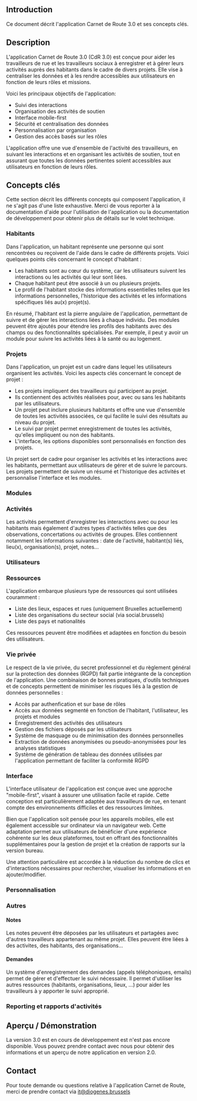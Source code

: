 ## Introduction

Ce document décrit l'application Carnet de Route 3.0 et ses concepts clés.

## Description

L'application Carnet de Route 3.0 (CdR 3.0) est conçue pour aider les travailleurs de rue et les travailleurs sociaux à enregistrer et à gérer leurs activités auprès des habitants dans le cadre de divers projets. Elle vise à centraliser les données et à les rendre accessibles aux utilisateurs en fonction de leurs rôles et missions.

Voici les principaux objectifs de l'application:

- Suivi des interactions
- Organisation des activités de soutien
- Interface mobile-first
- Sécurité et centralisation des données
- Personnalisation par organisation
- Gestion des accès basés sur les rôles

L'application offre une vue d'ensemble de l'activité des travailleurs, en suivant les interactions et en organisant les activités de soutien, tout en assurant que toutes les données pertinentes soient accessibles aux utilisateurs en fonction de leurs rôles.

## Concepts clés

Cette section décrit les différents concepts qui composent l'application, il ne s'agit pas d'une liste exhaustive. Merci de vous reporter à la documentation d'aide pour l'utilisation de l'application ou la documentation de développement pour obtenir plus de détails sur le volet technique.

### Habitants

Dans l'application, un habitant représente une personne qui sont rencontrées ou reçoivent de l'aide dans le cadre de différents projets.
Voici quelques points clés concernant le concept d'habitant :

- Les habitants sont au cœur du système, car les utilisateurs suivent les interactions ou les activités qui leur sont liées.
- Chaque habitant peut être associé à un ou plusieurs projets.
- Le profil de l'habitant stocke des informations essentielles telles que les informations personnelles, l'historique des activités et les informations spécifiques liés au(x) projet(s).

En résumé, l'habitant est la pierre angulaire de l'application, permettant de suivre et de gérer les interactions liées à chaque individu. Des modules peuvent être ajoutés pour étendre les profils des habitants avec des champs ou des fonctionnalités spécialisées. Par exemple, il peut y avoir un module pour suivre les activités liées à la santé ou au logement.

### Projets

Dans l'application, un projet est un cadre dans lequel les utilisateurs organisent les activités.
Voici les aspects clés concernant le concept de projet :

- Les projets impliquent des travailleurs qui participent au projet.
- Ils contiennent des activités réalisées pour, avec ou sans les habitants par les utilisateurs.
- Un projet peut inclure plusieurs habitants et offre une vue d'ensemble de toutes les activités associées, ce qui facilite le suivi des résultats au niveau du projet.
- Le suivi par projet permet enregistrement de toutes les activités, qu'elles impliquent ou non des habitants.
- L'interface, les options disponibles sont personnalisés en fonction des projets.

Un projet sert de cadre pour organiser les activités et les interactions avec les habitants, permettant aux utilisateurs de gérer et de suivre le parcours. Les projets permettent de suivre un résumé et l'historique des activités et personnalise l'interface et les modules.

### Modules

### Activités

Les activités permettent d'enregistrer les interactions avec ou pour les habitants mais également d'autres types d'activités telles que des observations, concertations ou activités de groupes.
Elles contiennent notamment les informations suivantes : date de l'activité, habitant(s) liés, lieu(x), organisation(s), projet, notes...

### Utilisateurs

### Ressources

L'application embarque plusieurs type de ressources qui sont utilisées couramment :

- Liste des lieux, espaces et rues (uniquement Bruxelles actuellement)
- Liste des organisations du secteur social (via social.brussels)
- Liste des pays et nationalités

Ces ressources peuvent être modifiées et adaptées en fonction du besoin des utilisateurs.

### Vie privée

Le respect de la vie privée, du secret professionnel et du règlement général sur la protection des données (RGPD) fait partie intégrante de la conception de l'application. Une combinaison de bonnes pratiques, d'outils techniques et de concepts permettent de minimiser les risques liés à la gestion de données personnelles :

- Accès par authenfication et sur base de rôles
- Accès aux données segmenté en fonction de l'habitant, l'utilisateur, les projets et modules
- Enregistrement des activités des utilisateurs
- Gestion des fichiers déposés par les utilisateurs
- Système de masquage ou de minimisation des données personnelles
- Extraction de données anonymisées ou pseudo-anonymisées pour les analyses statistiques
- Système de génération de tableau des données utilisées par l'application permettant de faciliter la conformité RGPD

### Interface

L'interface utilisateur de l'application est conçue avec une approche "mobile-first", visant à assurer une utilisation facile et rapide. Cette conception est particulièrement adaptée aux travailleurs de rue, en tenant compte des environnements difficiles et des ressources limitées.

Bien que l'application soit pensée pour les appareils mobiles, elle est également accessible sur ordinateur via un navigateur web. Cette adaptation permet aux utilisateurs de bénéficier d'une expérience cohérente sur les deux plateformes, tout en offrant des fonctionnalités supplémentaires pour la gestion de projet et la création de rapports sur la version bureau.

Une attention particulière est accordée à la réduction du nombre de clics et d'interactions nécessaires pour rechercher, visualiser les informations et en ajouter/modifier.

### Personnalisation

### Autres

#### Notes

Les notes peuvent être déposées par les utilisateurs et partagées avec d'autres travailleurs appartenant au même projet. Elles peuvent être liées à des activites, des habitants, des organisations...

#### Demandes

Un système d'enregistrement des demandes (appels téléphoniques, emails) permet de gérer et d'effectuer le suivi nécessaire. Il permet d'utiliser les autres ressources (habitants, organisations, lieux, ...) pour aider les travailleurs à y apporter le suivi approprié.

### Reporting et rapports d'activités

## Aperçu / Démonstration

La version 3.0 est en cours de développement est n'est pas encore disponible. Vous pouvez prendre contact avec nous pour obtenir des informations et un aperçu de notre application en version 2.0.

## Contact

Pour toute demande ou questions relative à l'application Carnet de Route, merci de prendre contact via <it@diogenes.brussels>
